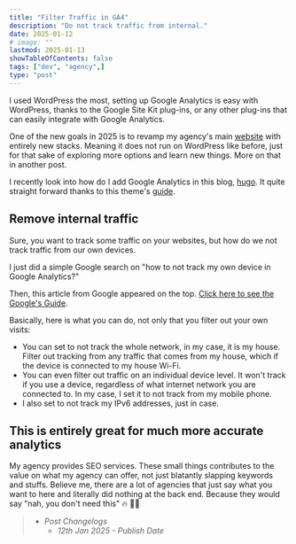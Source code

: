 ```yaml
---
title: "Filter Traffic in GA4"
description: "Do not track traffic from internal."
date: 2025-01-12
# image: ""
lastmod: 2025-01-13
showTableOfContents: false
tags: ["dev", "agency",]
type: "post"
---
```


I used WordPress the most, setting up Google Analytics is easy with WordPress, thanks to the Google Site Kit plug-ins,
or any other plug-ins that can easily integrate with Google Analytics.

One of the new goals in 2025 is to revamp my agency's main [website](https://berlime.com) with entirely new stacks. Meaning
it does not run on WordPress like before, just for that sake of exploring more options and learn new things. More on that in another post.

I recently look into how do I add Google Analytics in this blog, [hugo](/posts/hugo).
It quite straight forward thanks to this theme's [guide](https://gokarna-hugo.netlify.app/posts/theme-documentation-advanced/#analytics).

## Remove internal traffic

Sure, you want to track some traffic on your websites, but how do we not track traffic from our own devices.

I just did a simple Google search on "how to not track my own device in Google Analytics?"

Then, this article from Google appeared on the top. [Click here to see the Google's Guide](https://support.google.com/analytics/answer/10104470?hl=en).

Basically, here is what you can do, not only that you filter out your own visits:

- You can set to not track the whole network, in my case, it is my house. Filter out tracking from any traffic that comes from my house, which if the device is connected to my house Wi-Fi.
- You can even filter out traffic on an individual device level. It won't track if you use a device, regardless of what internet network you are connected to. In my case, I set it to not track from my mobile phone.
- I also set to not track my IPv6 addresses, just in case.

## This is entirely great for much more accurate analytics

My agency provides SEO services. These small things contributes to the value on what my agency can offer, not just blatantly slapping keywords and stuffs.
Believe me, there are a lot of agencies that just say what you want to here and literally did nothing at the back end. Because they would say "nah, you don't need this" :fire: :man_shrugging:

> - *Post Changelogs*
>   - *12th Jan 2025 - Publish Date*
